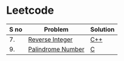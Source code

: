 # Leetcode

| S no| Problem| Solution|
| ------| ------| ------|
| 7.| [Reverse Integer](https://leetcode.com/problems/reverse-integer/)| [C++](https://github.com/Keerthu912/Leetcode/blob/main/Problems/7.%20Reverse%20Integer) |
| 9.| [Palindrome Number](https://leetcode.com/problems/palindrome-number/)| [C](https://github.com/Keerthu912/Leetcode/blob/main/Problems/9.%20Palindrome%20Number)|

